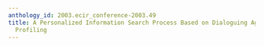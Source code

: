 ```yaml
---
anthology_id: 2003.ecir_conference-2003.49
title: A Personalized Information Search Process Based on Dialoguing Agents and User
  Profiling
---
```

